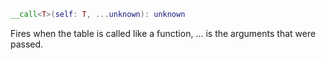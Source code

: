 ```Lua
__call<T>(self: T, ...unknown): unknown
```
Fires when the table is called like a function, ... is the arguments that were passed.